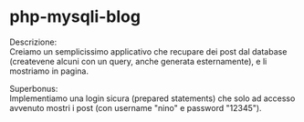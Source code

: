 # php-mysqli-blog


Descrizione:
<br>
Creiamo un semplicissimo applicativo che recupare dei post dal database (createvene alcuni con un query, anche generata esternamente), e li mostriamo in pagina.

Superbonus:
<br>
Implementiamo una login sicura (prepared statements) che solo ad accesso avvenuto mostri i post (con username "nino" e password "12345").
